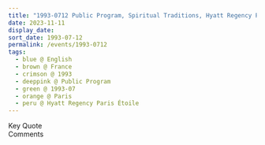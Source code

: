```yaml
---
title: "1993-0712 Public Program, Spiritual Traditions, Hyatt Regency Paris Étoile, Le Palais des Congrès, 62 Boulevard Gouvion-Saint-Cyr, Paris, France"
date: 2023-11-11
display_date: 
sort_date: 1993-07-12
permalink: /events/1993-0712
tags:
  - blue @ English
  - brown @ France
  - crimson @ 1993
  - deeppink @ Public Program
  - green @ 1993-07
  - orange @ Paris
  - peru @ Hyatt Regency Paris Étoile
---
```


<wave-list>
  <list-title color="green" width="75">Key Quote</list-title>
  <list-item color="BlanchedAlmond"  width="200"></list-item>
  <list-item color="Lavender"></list-item>
  <list-item color="BlanchedAlmond"></list-item>
</wave-list>

<br>

<wave-list>
  <list-title color="green" width="75">Comments</list-title>
  <list-item color="BlanchedAlmond"  width="200"></list-item>
  <list-item color="Lavender"></list-item>
  <list-item color="BlanchedAlmond"></list-item>
</wave-list>